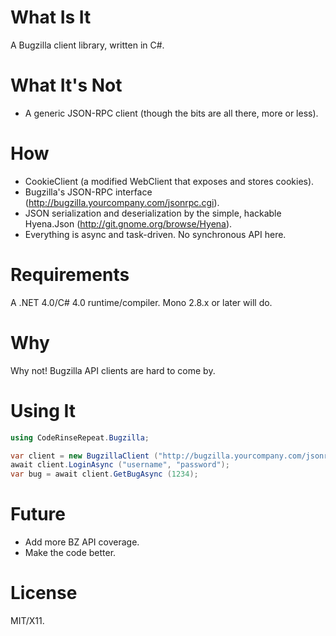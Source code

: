 What Is It
===========

A Bugzilla client library, written in C#.

What It's Not
=============

* A generic JSON-RPC client (though the bits are all there, more or less).

How
===

* CookieClient (a modified WebClient that exposes and stores cookies).
* Bugzilla's JSON-RPC interface (http://bugzilla.yourcompany.com/jsonrpc.cgi).
* JSON serialization and deserialization by the simple, hackable Hyena.Json (http://git.gnome.org/browse/Hyena).
* Everything is async and task-driven. No synchronous API here.

Requirements
============

A .NET 4.0/C# 4.0 runtime/compiler. Mono 2.8.x or later will do.

Why
===

Why not! Bugzilla API clients are hard to come by.

Using It
========

```csharp
using CodeRinseRepeat.Bugzilla;

var client = new BugzillaClient ("http://bugzilla.yourcompany.com/jsonrpc.cgi");
await client.LoginAsync ("username", "password");
var bug = await client.GetBugAsync (1234);
```

Future
======

* Add more BZ API coverage.
* Make the code better.

License
=======

MIT/X11.
